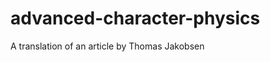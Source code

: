 advanced-character-physics
==========================

A translation of an article by Thomas Jakobsen
